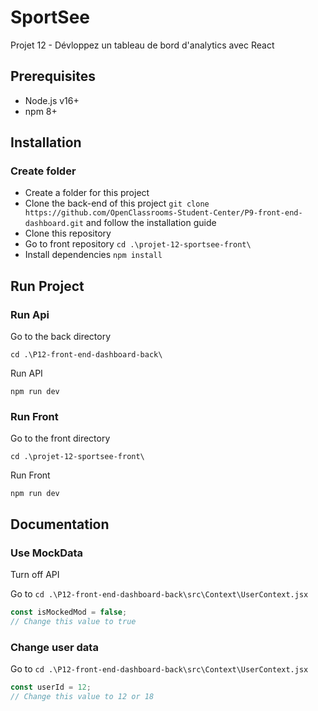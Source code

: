 # SportSee

Projet 12 - Dévloppez un tableau de bord d'analytics avec React

## Prerequisites

- Node.js v16+
- npm 8+

## Installation

### Create folder

- Create a folder for this project
- Clone the back-end of this project `git clone https://github.com/OpenClassrooms-Student-Center/P9-front-end-dashboard.git` and follow the installation guide
- Clone this repository
- Go to front repository `cd .\projet-12-sportsee-front\`
- Install dependencies `npm install`

## Run Project

### Run Api

Go to the back directory

```
cd .\P12-front-end-dashboard-back\
```

Run API

```
npm run dev
```

### Run Front

Go to the front directory

```
cd .\projet-12-sportsee-front\
```

Run Front

```
npm run dev
```

## Documentation

### Use MockData

Turn off API

Go to `cd .\P12-front-end-dashboard-back\src\Context\UserContext.jsx`

```javascript
const isMockedMod = false;
// Change this value to true
```

### Change user data

Go to `cd .\P12-front-end-dashboard-back\src\Context\UserContext.jsx`

```javascript
const userId = 12;
// Change this value to 12 or 18
```
